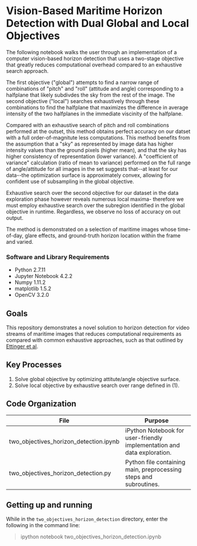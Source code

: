 # Vision-Based Maritime Horizon Detection with Dual Global and Local Objectives

The following notebook walks the user through an implementation of a computer vision-based horizon detection that uses a two-stage objective that greatly reduces computational overhead compared to an exhaustive search approach.

The first objective ("global") attempts to find a narrow range of combinations of "pitch" and "roll" (attitude and angle) corresponding to a halfplane that likely subdivdes the sky from the rest of the image.  The second objective ("local") searches exhaustively through these combinations to find the halfplane that maximizes the difference in average intensity of the two halfplanes in the immediate viscinity of the halfplane.

Compared with an exhaustive search of pitch and roll combinations performed at the outset, this method obtains perfect accuracy on our datset with a full order-of-magnitute less computations.  This method benefits from the assumption that a "sky" as represented by image data has higher intensity values than the ground pixels (higher mean), and that the sky has higher consistency of representation (lower variance).  A "coefficient of variance" calculation (ratio of mean to variance) performed on the full range of angle/attitude for all images in the set suggests that--at least for our data--the optimization surface is approximately convex, allowing for confident use of subsampling in the global objective.

Exhaustive search over the second objective for our dataset in the data exploration phase however reveals numerous local maxima- therefore we must employ exhaustive search over the subregion identified in the global objective in runtime.  Regardless, we observe no loss of accuracy on out output.

The method is demonstrated on a selection of maritime images whose time-of-day, glare effects, and ground-truth horizon location within the frame and varied.

### Software and Library Requirements
* Python 2.7.11
* Jupyter Notebook 4.2.2
* Numpy 1.11.2
* matplotlib 1.5.2
* OpenCV 3.2.0

## Goals
This repository demonstrates a novel solution to horizon detection for video streams of maritime images that reduces computational requirements as compared with common exhaustive approaches, such as that outlined by [Ettinger et al](https://www.researchgate.net/profile/Martin_Waszak/publication/2494734_Towards_Flight_Autonomy_Vision-Based_Horizon_Detection_for_Micro_Air_Vehicles/links/5441579b0cf2a76a3cc7de60.pdf).

## Key Processes
1. Solve global objective by optimizing attitute/angle objective surface.
2. Solve local objective by exhaustive search over range defined in (1).

## Code Organization

File | Purpose
------------ | -------------
two_objectives_horizon_detection.ipynb |	iPython Notebook for user-friendly implementation and data exploration.
two_objectives_horizon_detection.py | Python file containing main, preprocessing steps and subroutines.

## Getting up and running

While in the `two_objectives_horizon_detection` directory, enter the following in the command line:

> ipython notebook two_objectives_horizon_detection.ipynb

